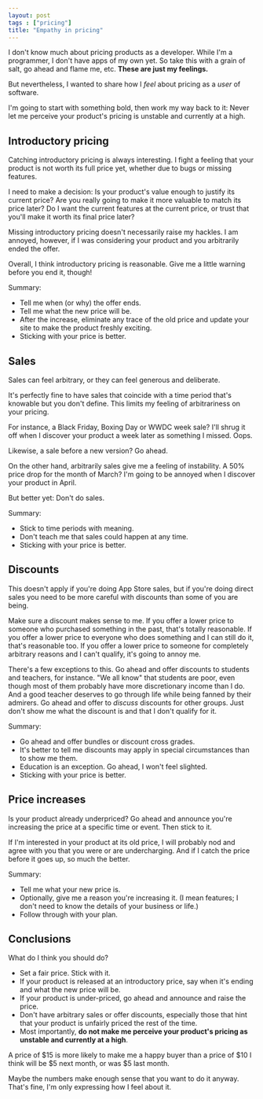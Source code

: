 ```yaml
---
layout: post
tags : ["pricing"]
title: "Empathy in pricing"
---
```

I don't know much about pricing products as a developer. While I'm a programmer, I don't have apps of my own yet. So take this with a grain of salt, go ahead and flame me, etc.  **These are just my feelings.**

But nevertheless, I wanted to share how I *feel* about pricing as a *user* of software.

I'm going to start with something bold, then work my way back to it: Never let me perceive your product's pricing is unstable and currently at a high.

<!--more-->

## Introductory pricing ##

Catching introductory pricing is always interesting. I fight a feeling that your product is not worth its full price yet, whether due to bugs or missing features.

I need to make a decision: Is your product's value enough to justify its current price? Are you really going to make it more valuable to match its price later? Do I want the current features at the current price, or trust that you'll make it worth its final price later?

Missing introductory pricing doesn't necessarily raise my hackles. I am annoyed, however, if I was considering your product and you arbitrarily ended the offer.

Overall, I think introductory pricing is reasonable. Give me a little warning before you end it, though!

Summary:

* Tell me when (or why) the offer ends.
* Tell me what the new price will be.
* After the increase, eliminate any trace of the old price and update your site to make the product freshly exciting.
* Sticking with your price is better.

## Sales ##

Sales can feel arbitrary, or they can feel generous and deliberate.

It's perfectly fine to have sales that coincide with a time period that's knowable but you don't define. This limits my feeling of arbitrariness on your pricing.

For instance, a Black Friday, Boxing Day or WWDC week sale? I'll shrug it off when I discover your product a week later as something I missed. Oops.

Likewise, a sale before a new version? Go ahead.

On the other hand, arbitrarily sales give me a feeling of instability. A 50% price drop for the month of March? I'm going to be annoyed when I discover your product in April.

But better yet: Don't do sales.

Summary:

* Stick to time periods with meaning.
* Don't teach me that sales could happen at any time.
* Sticking with your price is better.

## Discounts ##

This doesn't apply if you're doing App Store sales, but if you're doing direct sales you need to be more careful with discounts than some of you are being.

Make sure a discount makes sense to me. If you offer a lower price to someone who purchased something in the past, that's totally reasonable. If you offer a lower price to everyone who does something and I can still do it, that's reasonable too. If you offer a lower price to someone for completely arbitrary reasons and I can't qualify, it's going to annoy me.

There's a few exceptions to this. Go ahead and offer discounts to students and teachers, for instance. "We all know" that students are poor, even though most of them probably have more discretionary income than I do. And a good teacher deserves to go through life while being fanned by their admirers. Go ahead and offer to *discuss* discounts for other groups. Just don't show me what the discount is and that I don't qualify for it.

Summary:

* Go ahead and offer bundles or discount cross grades.
* It's better to tell me discounts may apply in special circumstances than to show me them.
* Education is an exception. Go ahead, I won't feel slighted.
* Sticking with your price is better.

## Price increases ##

Is your product already underpriced? Go ahead and announce you're increasing the price at a specific time or event. Then stick to it.

If I'm interested in your product at its old price, I will probably nod and agree with you that you were or are undercharging. And if I catch the price before it goes up, so much the better.

Summary:

* Tell me what your new price is.
* Optionally, give me a reason you're increasing it. (I mean features; I don't need to know the details of your business or life.)
* Follow through with your plan.

## Conclusions ##

What do I think you should do?

* Set a fair price. Stick with it.
* If your product is released at an introductory price, say when it's ending and what the new price will be.
* If your product is under-priced, go ahead and announce and raise the price.
* Don't have arbitrary sales or offer discounts, especially those that hint that your product is unfairly priced the rest of the time.
* Most importantly, **do not make me perceive your product's pricing as unstable and currently at a high**.

A price of $15 is more likely to make me a happy buyer than a price of $10 I think will be $5 next month, or was $5 last month.

Maybe the numbers make enough sense that you want to do it anyway. That's fine, I'm only expressing how I feel about it.
